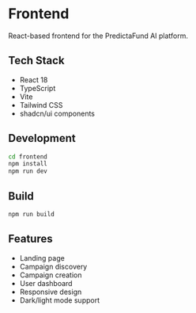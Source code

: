 # Frontend

React-based frontend for the PredictaFund AI platform.

## Tech Stack

- React 18
- TypeScript
- Vite
- Tailwind CSS
- shadcn/ui components

## Development

```bash
cd frontend
npm install
npm run dev
```

## Build

```bash
npm run build
```

## Features

- Landing page
- Campaign discovery
- Campaign creation
- User dashboard
- Responsive design
- Dark/light mode support